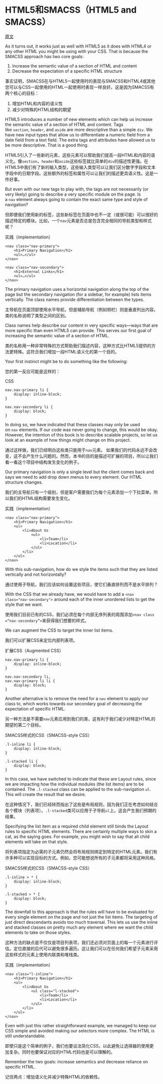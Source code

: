 # HTML5和SMACSS（HTML5 and SMACSS）

[原文](https://smacss.com/book/html5)

As it turns out, it works just as well with HTML5 as it does with HTML4 or any other HTML you might be using with your CSS. That is because the SMACSS approach has two core goals:

1. Increase the semantic value of a section of HTML and content
2. Decrease the expectation of a specific HTML structure

事实证明，SMACSS在与HTML5一起使用时的表现与SMACSS和HTML4或其他您可以与CSS一起使用的HTML一起使用时表现一样良好。这是因为SMACSS有两个核心的目标：

1. 增加HTML和内容的语义性
2. 减少对特殊的HTML结构的期望

HTML5 introduces a number of new elements which can help us increase the semantic value of a section of HTML and content. Tags like `section`, `header`, and `aside` are more descriptive than a simple `div`. We have new input types that allow us to differentiate a numeric field from a date field from a text field. The extra tags and attributes have allowed us to be more descriptive. That is a good thing.

HTML5引入了一些新的元素，这些元素可以帮助我们提高一段HTML和内容的语义化。像`section`，`header`和`aside`这些标签就比简单的`div`的描述性更强。在HTML5中我们有了新的输入类型，这些输入类型可以让我们区分数字字段和文本字段中的日期字段。这些额外的标签和属性可以让我们的描述更具语义性。这是一件好事。

But even with our new tags to play with, the tags are not necessarily (or very likely) going to describe a very specific module on the page. Is a `nav` element always going to contain the exact same type and style of navigation?

但即便我们使用新的标签，这些新标签在页面中也不一定（或很可能）可以很好的描述特定的模块。比如，一个`nav`元素是否总是包含完全相同的导航类型和样式呢？

实践（implementation）

```
<nav class="nav-primary">
    <h1>Primary Navigation</h1>
    <ul>…</ul>
</nav>

<nav class="nav-secondary">
    <h1>External Links</h1>
    <ul>…</ul>
</nav>

```

The primary navigation uses a horizontal navigation along the top of the page but the secondary navigation (for a sidebar, for example) lists items vertically. The class names provide differentiation between the types.

主导航在页面顶部使用水平导航，但是辅助导航（例如侧栏）则是垂直列出内容。类的名称说明了类型之间的区别。

Class names help describe our content in very specific ways—ways that are more specific than even HTML5 can provide. This serves our first goal of increasing the semantic value of a section of HTML.

类的名称用一种非常特殊的方式帮助我们描述内容，这种方式比HTML5提供的方法更特殊。这符合我们增加一段HTML语义化的第一个目的。

Your first instinct might be to do something like the following:

您的第一反应可能是这样的：

 CSS

```
nav.nav-primary li { 
    display: inline-block; 
}

nav.nav-secondary li {
    display: block;
}

```

In doing so, we have indicated that these classes may only be used on `nav` elements. If our code was never going to change, this would be okay. However, the intention of this book is to describe scalable projects, so let us look at an example of how things might change on this project.

通过这样做，我们已经明白这些类只能用于`nav`元素。 如果我们的代码永远不会改变，这不会产生什么问题的。然而，本书的目的是描述可扩展的项目，所以让我们看一看这个项目中结构发生变化的例子。

Our primary navigation is only a single level but the client comes back and says we need to add drop down menus to every element. Our HTML structure changes.

我们的主导航只有一个级别，但是客户需要我们为每个元素添加一个下拉菜单。所以我们的HTML结构需要发生变化。

实践（implementation）

```
<nav class="nav-primary">
    <h1>Primary Navigation</h1>
    <ul>
        <li>About Us
            <ul>
                <li>Team</li>
                <li>Location</li>
            </ul>
        </li>
    </ul>
</nav>

```

With this sub-navigation, how do we style the items such that they are listed vertically and not horizontally?

通过使用子导航，我们应该如何设置这些项目，使它们垂直排列而不是水平排列？

With the CSS that we already have, we would have to add a `<nav class="nav-secondary">` around each of the inner unordered lists to get the style that we want.

使用我们目前已有的CSS，我们必须在每个内部无序列表的周围添加`<nav class =“nav-secondary”>`来获得我们想要的样式。

We can augment the CSS to target the inner list items.

我们可以扩展CSS来定位内部列表项。

扩展CSS（Augmented  CSS）

```
nav.nav-primary li { 
    display: inline-block; 
}

nav.nav-secondary li,
nav.nav-primary li li {
    display: block;
}

```

Another alternative is to remove the need for a `nav` element to apply our class to, which works towards our secondary goal of decreasing the expectation of specific HTML.

另一种方法是不需要`nav`元素应用到我们的类，这有利于我们减少对特定HTML的期望的第二个目标。

SMACSS样式的CSS（SMACSS-style CSS）

```
.l-inline li { 
    display: inline-block;
}

.l-stacked li {
    display: block;
}

```

In this case, we have switched to indicate that these are Layout rules, since we are impacting how the individual modules (the list items) are to be contained. The `.l-stacked` class can be applied to the sub-navigation `ul`. This will create the result that we desire.

在这种情况下，我们已经转而指出了这些是布局规则，因为我们正在考虑如何结合各个模块（列表项）。`.l-stacked`类可以应用于子导航`ul`上。这会产生我们预期的结果。

Specifying the list item as a required child element still binds the Layout rules to specific HTML elements. There are certainly multiple ways to skin a cat, as the saying goes. For example, you might wish to say that all child elements will take on that style.

将列表项指定为必需的子元素仍然会将布局规则绑定到特定的HTML元素。我们有许多种可以实现目标的方式。例如，您可能想说所有的子元素都将采用这种风格。

SMACSS样式的CSS（SMACSS-style CSS）

```
.l-inline > * { 
    display: inline-block;
}

.l-stacked > * {
    display: block;
}

```

The downfall to this approach is that the rules will have to be evaluated for every single element on the page and not just the list items. The targeting of just direct descendants avoids too much traversal. This lets us use the inline and stacked classes on pretty much any element where we want the child elements to take on those styles.

这种方法的缺点是不仅仅是项目列表项，我们还必须对页面上的每一个元素进行评估。定位直接的后代可以避免很多遍历。这让我们可以在任何我们希望子元素采用这些样式的元素上使用内联类和堆栈类。

实践（implementation）

```
<nav class="l-inline">
    <h1>Primary Navigation</h1>
    <ul>
        <li>About Us
            <ul class="l-stacked">
                <li>Team</li>
                <li>Location</li>
            </ul>
        </li>
    </ul>
</nav>

```



Even with just this rather straightforward example, we managed to keep our CSS simple and avoided making our selectors more complex. The HTML is still understandable.

即使只是这个简单的例子，我们也要设法简化CSS，以此避免让选择器的使用更加复杂。同时也要保证对应的HTML代码也是可以理解的。

Remember the two goals: increase semantics and decrease reliance on specific HTML.

记住两点：增加语义化并减少特殊HTML的依赖性。

